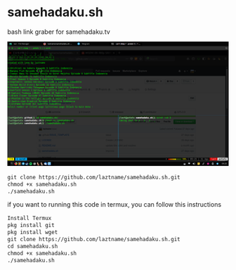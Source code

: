 # samehadaku.sh

bash link graber for samehadaku.tv

![example](https://raw.githubusercontent.com/laztname/samehadaku.sh/master/view.png)

```
git clone https://github.com/laztname/samehadaku.sh.git
chmod +x samehadaku.sh
./samehadaku.sh
```

if you want to running this code in termux, you can follow this instructions
```
Install Termux
pkg install git
pkg install wget
git clone https://github.com/laztname/samehadaku.sh.git
cd samehadaku.sh
chmod +x samehadaku.sh
./samehadaku.sh
```
